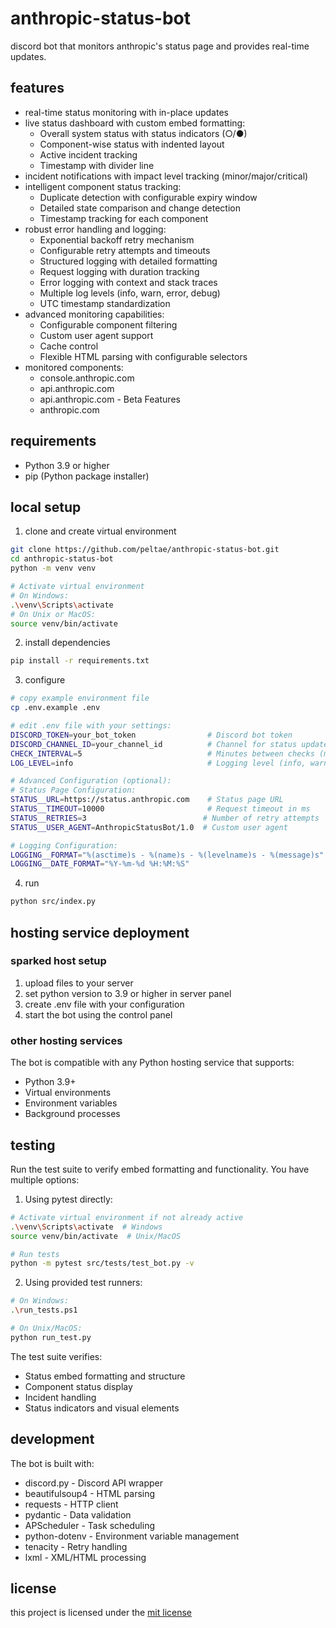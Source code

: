 # anthropic-status-bot

discord bot that monitors anthropic's status page and provides real-time updates.

## features

- real-time status monitoring with in-place updates
- live status dashboard with custom embed formatting:
  - Overall system status with status indicators (○/●)
  - Component-wise status with indented layout
  - Active incident tracking
  - Timestamp with divider line
- incident notifications with impact level tracking (minor/major/critical)
- intelligent component status tracking:
  - Duplicate detection with configurable expiry window
  - Detailed state comparison and change detection
  - Timestamp tracking for each component
- robust error handling and logging:
  - Exponential backoff retry mechanism
  - Configurable retry attempts and timeouts
  - Structured logging with detailed formatting
  - Request logging with duration tracking
  - Error logging with context and stack traces
  - Multiple log levels (info, warn, error, debug)
  - UTC timestamp standardization
- advanced monitoring capabilities:
  - Configurable component filtering
  - Custom user agent support
  - Cache control
  - Flexible HTML parsing with configurable selectors
- monitored components:
  - console.anthropic.com
  - api.anthropic.com
  - api.anthropic.com - Beta Features
  - anthropic.com

## requirements

- Python 3.9 or higher
- pip (Python package installer)

## local setup

1. clone and create virtual environment
```bash
git clone https://github.com/peltae/anthropic-status-bot.git
cd anthropic-status-bot
python -m venv venv

# Activate virtual environment
# On Windows:
.\venv\Scripts\activate
# On Unix or MacOS:
source venv/bin/activate
```

2. install dependencies
```bash
pip install -r requirements.txt
```

3. configure
```bash
# copy example environment file
cp .env.example .env

# edit .env file with your settings:
DISCORD_TOKEN=your_bot_token                # Discord bot token
DISCORD_CHANNEL_ID=your_channel_id          # Channel for status updates
CHECK_INTERVAL=5                            # Minutes between checks (minimum: 1)
LOG_LEVEL=info                              # Logging level (info, warn, error, debug)

# Advanced Configuration (optional):
# Status Page Configuration:
STATUS__URL=https://status.anthropic.com    # Status page URL
STATUS__TIMEOUT=10000                       # Request timeout in ms
STATUS__RETRIES=3                          # Number of retry attempts
STATUS__USER_AGENT=AnthropicStatusBot/1.0  # Custom user agent

# Logging Configuration:
LOGGING__FORMAT="%(asctime)s - %(name)s - %(levelname)s - %(message)s"  # Log format
LOGGING__DATE_FORMAT="%Y-%m-%d %H:%M:%S"                               # Date format
```

4. run
```bash
python src/index.py
```

## hosting service deployment

### sparked host setup
1. upload files to your server
2. set python version to 3.9 or higher in server panel
3. create .env file with your configuration
4. start the bot using the control panel

### other hosting services
The bot is compatible with any Python hosting service that supports:
- Python 3.9+
- Virtual environments
- Environment variables
- Background processes

## testing

Run the test suite to verify embed formatting and functionality. You have multiple options:

1. Using pytest directly:
```bash
# Activate virtual environment if not already active
.\venv\Scripts\activate  # Windows
source venv/bin/activate  # Unix/MacOS

# Run tests
python -m pytest src/tests/test_bot.py -v
```

2. Using provided test runners:
```bash
# On Windows:
.\run_tests.ps1

# On Unix/MacOS:
python run_test.py
```

The test suite verifies:
- Status embed formatting and structure
- Component status display
- Incident handling
- Status indicators and visual elements

## development

The bot is built with:
- discord.py - Discord API wrapper
- beautifulsoup4 - HTML parsing
- requests - HTTP client
- pydantic - Data validation
- APScheduler - Task scheduling
- python-dotenv - Environment variable management
- tenacity - Retry handling
- lxml - XML/HTML processing

## license

this project is licensed under the [mit license](LICENSE)